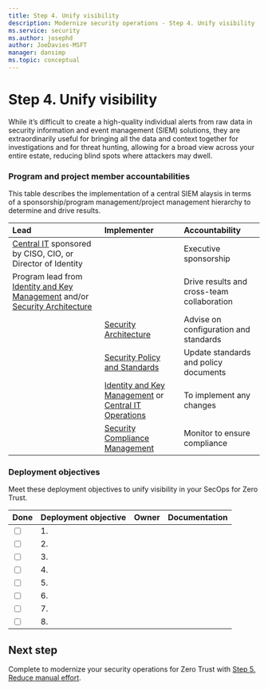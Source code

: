 ```yaml
---
title: Step 4. Unify visibility
description: Modernize security operations - Step 4. Unify visibility 
ms.service: security
ms.author: josephd
author: JoeDavies-MSFT
manager: dansimp
ms.topic: conceptual
---
```


# Step 4. Unify visibility

While it’s difficult to create a high-quality individual alerts from raw data in security information and event management (SIEM) solutions, they are extraordinarily useful for bringing all the data and context together for investigations and for threat hunting, allowing for a broad view across your entire estate, reducing blind spots where attackers may dwell.

### Program and project member accountabilities

This table describes the implementation of a central SIEM alaysis in terms of a sponsorship/program management/project management hierarchy to determine and drive results.

| Lead | Implementer | Accountability |
|:-------|:-------|:-----|
| [Central IT](https://docs.microsoft.com/azure/cloud-adoption-framework/organize/central-it) sponsored by CISO, CIO, or Director of Identity | | Executive sponsorship |
| Program lead from [Identity and Key Management](https://docs.microsoft.com/azure/cloud-adoption-framework/organize/cloud-security-identity-keys) and/or [Security Architecture](https://docs.microsoft.com/azure/cloud-adoption-framework/organize/cloud-security-architecture) | | Drive results and cross-team collaboration |
|  | [Security Architecture](https://docs.microsoft.com/azure/cloud-adoption-framework/organize/cloud-security-architecture)  | Advise on configuration and standards |
| | [Security Policy and Standards](https://docs.microsoft.com/azure/cloud-adoption-framework/organize/cloud-security-policy-standards) | Update standards and policy documents |
| | [Identity and Key Management](https://docs.microsoft.com/azure/cloud-adoption-framework/organize/cloud-security-identity-keys) or [Central IT Operations](https://docs.microsoft.com/azure/cloud-adoption-framework/organize/central-it) | To implement any changes |
| | [Security Compliance Management](https://docs.microsoft.com/azure/cloud-adoption-framework/organize/cloud-security-compliance-management) | Monitor to ensure compliance |

### Deployment objectives

Meet these deployment objectives to unify visibility in your SecOps for Zero Trust.

| Done | Deployment objective | Owner | Documentation |
|:-------|:-------|:-----|:-----|
| <input type="checkbox" /> | 1.  | |  |
| <input type="checkbox" /> | 2.  | |  |
| <input type="checkbox" /> | 3.  | |  |
| <input type="checkbox" /> | 4.  | |  |
| <input type="checkbox" /> | 5.  | |  |
| <input type="checkbox" /> | 6.  | |  |
| <input type="checkbox" /> | 7.  | |  |
| <input type="checkbox" /> | 8.  | |  |

## Next step

Complete to modernize your security operations for Zero Trust with [Step 5. Reduce manual effort](modernize-security-operations-reduce-manual-effort.md).
